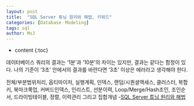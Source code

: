 ```yaml
---
layout: post
title:  "SQL Server 튜닝 원리와 해법, 키워드"
categories: [DatabaseㆍModeling]
tags: sql
author: MsJ
---
```


* content
{:toc}

데이터베이스 쿼리의 결과는 ‘1분’과 ‘10분’의 차이는 있지만, 결과는 같다는 함정이 있다. 나의 기준이 ‘3초’ 안에서의 결과를 바란다면 ‘3초’ 이상은 에러라고 생각해야 한다.

전체/부분범위처리, 옵티마이저, 실행계획, 인덱스, 랜덤/시퀀셜액세스, 클러스터, 복합키, 북마크룩업, 커버드인덱스, 인리스트, 선분이력, Loop/Merge/Hash조인, 조인순서, 드라이빙테이블, 정렬, 이력관리 그리고 집합개념 -[SQL Server 튜닝 원리와 해법](https://www.aladin.co.kr/shop/wproduct.aspx?ItemId=7633957)
